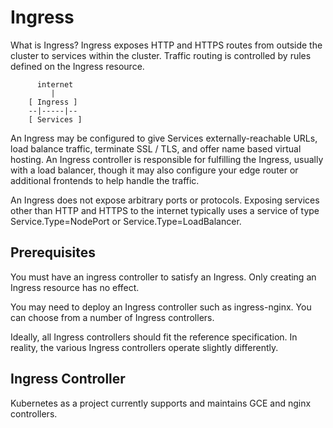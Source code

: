 # Ingress

What is Ingress?
Ingress exposes HTTP and HTTPS routes from outside the cluster to services within the cluster. Traffic routing is controlled by rules defined on the Ingress resource.

          internet
             |
        [ Ingress ]
        --|-----|--
        [ Services ]


An Ingress may be configured to give Services externally-reachable URLs, load balance traffic, terminate SSL / TLS, and offer name based virtual hosting. An Ingress controller is responsible for fulfilling the Ingress, usually with a load balancer, though it may also configure your edge router or additional frontends to help handle the traffic.

An Ingress does not expose arbitrary ports or protocols. Exposing services other than HTTP and HTTPS to the internet typically uses a service of type Service.Type=NodePort or Service.Type=LoadBalancer.


## Prerequisites
You must have an ingress controller to satisfy an Ingress. Only creating an Ingress resource has no effect.

You may need to deploy an Ingress controller such as ingress-nginx. You can choose from a number of Ingress controllers.

Ideally, all Ingress controllers should fit the reference specification. In reality, the various Ingress controllers operate slightly differently.

## Ingress Controller

Kubernetes as a project currently supports and maintains GCE and nginx controllers.



